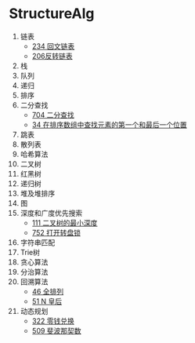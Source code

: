 # StructureAlg

1. 链表
   * [234 回文链表](https://leetcode-cn.com/problems/palindrome-linked-list/)
   * [206反转链表](https://leetcode-cn.com/problems/reverse-linked-list/)
2. 栈
3. 队列
4. 递归
5. 排序
6. 二分查找
   * [704 二分查找](https://leetcode-cn.com/problems/binary-search/)
   * [34 在排序数组中查找元素的第一个和最后一个位置](https://leetcode-cn.com/problems/find-first-and-last-position-of-element-in-sorted-array/)
7. 跳表
8. 散列表
9. 哈希算法
10. 二叉树
11. 红黑树
12. 递归树
13. 堆及堆排序
14. 图
15. 深度和广度优先搜索
    * [111 二叉树的最小深度](https://leetcode-cn.com/problems/minimum-depth-of-binary-tree/)
    * [752 打开转盘锁](https://leetcode-cn.com/problems/open-the-lock/)
16. 字符串匹配
17. Trie树
18. 贪心算法
19. 分治算法
20. 回溯算法
    * [46 全排列](https://leetcode-cn.com/problems/permutations/)
    * [ 51 N 皇后](https://leetcode-cn.com/problems/n-queens/)
21. 动态规划
    * [322 零钱兑换](https://leetcode-cn.com/problems/coin-change/)
    * [509 斐波那契数](https://leetcode-cn.com/problems/fibonacci-number/)

